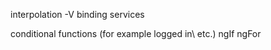 interpolation -V
binding
services

<!-- material ui -->
conditional functions (for example logged in\ etc.)
ngIf ngFor